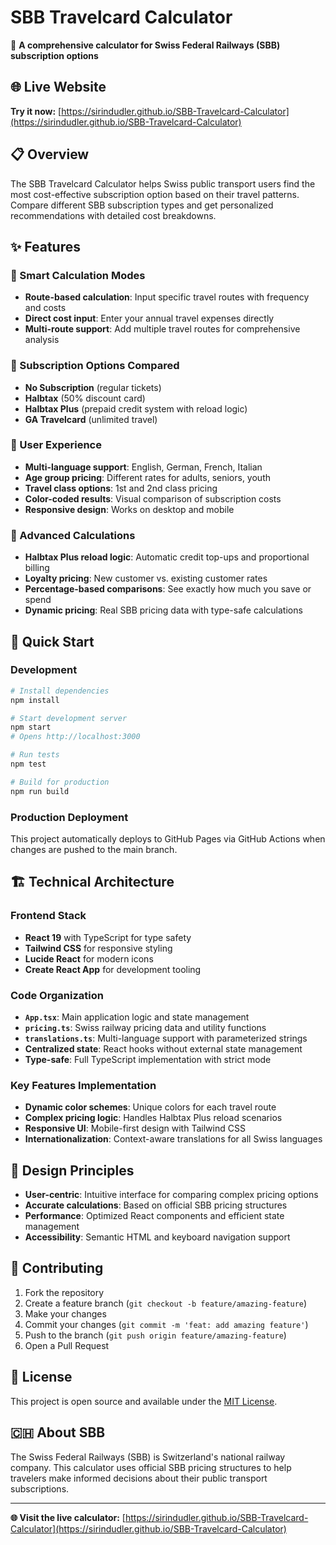 # SBB Travelcard Calculator

🚆 **A comprehensive calculator for Swiss Federal Railways (SBB) subscription options**

## 🌐 Live Website
**Try it now:** [https://sirindudler.github.io/SBB-Travelcard-Calculator](https://sirindudler.github.io/SBB-Travelcard-Calculator)

## 📋 Overview

The SBB Travelcard Calculator helps Swiss public transport users find the most cost-effective subscription option based on their travel patterns. Compare different SBB subscription types and get personalized recommendations with detailed cost breakdowns.

## ✨ Features

### 🎯 Smart Calculation Modes
- **Route-based calculation**: Input specific travel routes with frequency and costs
- **Direct cost input**: Enter your annual travel expenses directly
- **Multi-route support**: Add multiple travel routes for comprehensive analysis

### 🎫 Subscription Options Compared
- **No Subscription** (regular tickets)
- **Halbtax** (50% discount card)
- **Halbtax Plus** (prepaid credit system with reload logic)
- **GA Travelcard** (unlimited travel)

### 🎨 User Experience
- **Multi-language support**: English, German, French, Italian
- **Age group pricing**: Different rates for adults, seniors, youth
- **Travel class options**: 1st and 2nd class pricing
- **Color-coded results**: Visual comparison of subscription costs
- **Responsive design**: Works on desktop and mobile

### 🧮 Advanced Calculations
- **Halbtax Plus reload logic**: Automatic credit top-ups and proportional billing
- **Loyalty pricing**: New customer vs. existing customer rates
- **Percentage-based comparisons**: See exactly how much you save or spend
- **Dynamic pricing**: Real SBB pricing data with type-safe calculations

## 🚀 Quick Start

### Development
```bash
# Install dependencies
npm install

# Start development server
npm start
# Opens http://localhost:3000

# Run tests
npm test

# Build for production
npm run build
```

### Production Deployment
This project automatically deploys to GitHub Pages via GitHub Actions when changes are pushed to the main branch.

## 🏗️ Technical Architecture

### Frontend Stack
- **React 19** with TypeScript for type safety
- **Tailwind CSS** for responsive styling
- **Lucide React** for modern icons
- **Create React App** for development tooling

### Code Organization
- **`App.tsx`**: Main application logic and state management
- **`pricing.ts`**: Swiss railway pricing data and utility functions
- **`translations.ts`**: Multi-language support with parameterized strings
- **Centralized state**: React hooks without external state management
- **Type-safe**: Full TypeScript implementation with strict mode

### Key Features Implementation
- **Dynamic color schemes**: Unique colors for each travel route
- **Complex pricing logic**: Handles Halbtax Plus reload scenarios
- **Responsive UI**: Mobile-first design with Tailwind CSS
- **Internationalization**: Context-aware translations for all Swiss languages

## 🎨 Design Principles

- **User-centric**: Intuitive interface for comparing complex pricing options
- **Accurate calculations**: Based on official SBB pricing structures
- **Performance**: Optimized React components and efficient state management
- **Accessibility**: Semantic HTML and keyboard navigation support

## 🤝 Contributing

1. Fork the repository
2. Create a feature branch (`git checkout -b feature/amazing-feature`)
3. Make your changes
4. Commit your changes (`git commit -m 'feat: add amazing feature'`)
5. Push to the branch (`git push origin feature/amazing-feature`)
6. Open a Pull Request

## 📝 License

This project is open source and available under the [MIT License](LICENSE).

## 🇨🇭 About SBB

The Swiss Federal Railways (SBB) is Switzerland's national railway company. This calculator uses official SBB pricing structures to help travelers make informed decisions about their public transport subscriptions.

---

**🌐 Visit the live calculator:** [https://sirindudler.github.io/SBB-Travelcard-Calculator](https://sirindudler.github.io/SBB-Travelcard-Calculator)